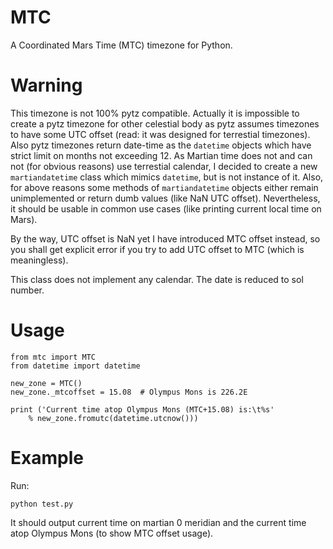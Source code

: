 # MTC
A Coordinated Mars Time (MTC) timezone for Python.

# Warning
This timezone is not 100% pytz compatible. Actually it is impossible to create a pytz timezone for other celestial body
as pytz assumes timezones to have some UTC offset (read: it was designed for terrestial timezones).
Also pytz timezones return date-time as the `datetime` objects which have strict limit on months not exceeding 12.
As Martian time does not and can not (for obvious reasons) use terrestial calendar, I decided to create
a new `martiandatetime` class which mimics `datetime`, but is not instance of it. Also, for above reasons
some methods of `martiandatetime` objects either remain unimplemented or return dumb values (like NaN UTC offset).
Nevertheless, it should be usable in common use cases (like printing current local time on Mars).

By the way, UTC offset is NaN yet I have introduced MTC offset instead,
so you shall get explicit error if you try to add UTC offset to MTC (which is meaningless).

This class does not implement any calendar. The date is reduced to sol number.

# Usage

    from mtc import MTC
    from datetime import datetime

    new_zone = MTC()
    new_zone._mtcoffset = 15.08  # Olympus Mons is 226.2E
    
    print ('Current time atop Olympus Mons (MTC+15.08) is:\t%s'
        % new_zone.fromutc(datetime.utcnow()))


# Example

Run:

    python test.py

It should output current time on martian 0 meridian and the current time atop Olympus Mons (to show MTC offset usage).
